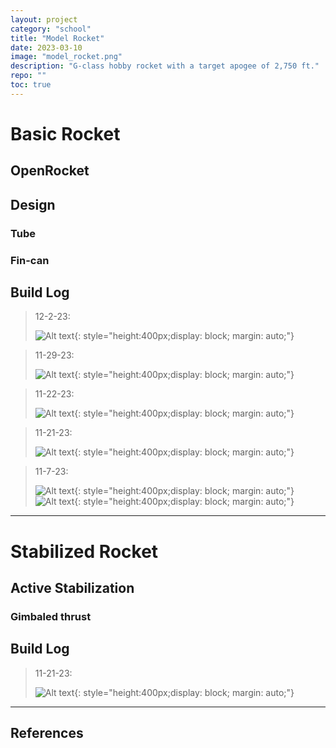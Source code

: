 ```yaml
---
layout: project
category: "school"
title: "Model Rocket"
date: 2023-03-10
image: "model_rocket.png"
description: "G-class hobby rocket with a target apogee of 2,750 ft."
repo: ""
toc: true
---
```


# Basic Rocket



## OpenRocket


## Design
### Tube

### Fin-can



## Build Log
> 12-2-23: 
>
> ![Alt text](/assets/media/rocket_media/12-2-23.JPG){: 
style="height:400px;display: block; margin: auto;"}

> 11-29-23: 
>
> ![Alt text](/assets/media/rocket_media/PXL_20231129_220740221.JPG){: 
style="height:400px;display: block; margin: auto;"}

> 11-22-23: 
>
> ![Alt text](/assets/media/rocket_media/fin-can.JPG){: 
style="height:400px;display: block; margin: auto;"}

> 11-21-23: 
>
> ![Alt text](/assets/media/rocket_media/fiberglass.JPG){: 
style="height:400px;display: block; margin: auto;"}

> 11-7-23: 
>
> ![Alt text](/assets/media/rocket_media/11-7-23_boattail.png){: 
style="height:400px;display: block; margin: auto;"}
> ![Alt text](/assets/media/rocket_media/11-7-23_boattail2.png){: 
style="height:400px;display: block; margin: auto;"}

---
# Stabilized Rocket

## Active Stabilization

### Gimbaled thrust

## Build Log
> 11-21-23: 
>
> ![Alt text](/assets/media/rocket_media/fiberglass.JPG){: 
style="height:400px;display: block; margin: auto;"}

---
## References


    
